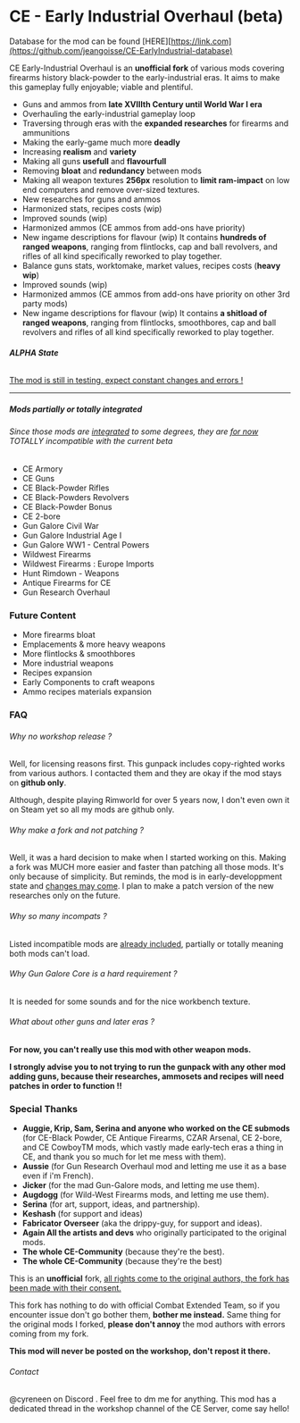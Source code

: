 # CE - Early Industrial Overhaul (beta)

Database for the mod can be found [HERE][https://link.com](https://github.com/jeangoisse/CE-EarlyIndustrial-database)

CE Early-Industrial Overhaul is an **unofficial fork** of various mods covering firearms history black-powder to the early-industrial eras. It aims to make this gameplay fully enjoyable; viable and plentiful.
- Guns and ammos from **late XVIIIth Century until World War I era**
- Overhauling the early-industrial gameplay loop
- Traversing through eras with the **expanded researches** for firearms and ammunitions
- Making the early-game much more **deadly**
- Increasing **realism** and **variety**
- Making all guns **usefull** and **flavourfull**
- Removing **bloat** and **redundancy** between mods
- Making all weapon textures **256px** resolution to **limit ram-impact** on low end computers and remove over-sized textures. 
- New researches for guns and ammos
- Harmonized stats, recipes costs (wip)
- Improved sounds (wip)
- Harmonized ammos (CE ammos from add-ons have priority)
- New ingame descriptions for flavour (wip)
It contains **hundreds of ranged weapons**, ranging from flintlocks, cap and ball revolvers, and rifles of all kind specifically reworked to play together.
- Balance guns stats, worktomake, market values, recipes costs (**heavy wip**)
- Improved sounds (wip)
- Harmonized ammos (CE ammos from add-ons have priority on other 3rd party mods)
- New ingame descriptions for flavour (wip)
It contains **a shitload of ranged weapons**, ranging from flintlocks, smoothbores, cap and ball revolvers and rifles of all kind specifically reworked to play together.

###### **ALPHA State**
<u>The mod is still in testing, expect constant changes and errors !</u>
_________
##### Mods partially or totally integrated 
###### *Since those mods are <u>integrated</u> to some degrees, they are <u>for now</u> TOTALLY incompatible with the current beta*

- CE Armory
- CE Guns
- CE Black-Powder Rifles
- CE Black-Powders Revolvers
- CE Black-Powder Bonus
- CE 2-bore
- Gun Galore Civil War
- Gun Galore Industrial Age I
- Gun Galore WW1 - Central Powers
- Wildwest Firearms
- Wildwest Firearms : Europe Imports
- Hunt Rimdown - Weapons
- Antique Firearms for CE
- Gun Research Overhaul

### Future Content
- More firearms bloat
- Emplacements & more heavy weapons
- More flintlocks & smoothbores
- More industrial weapons
- Recipes expansion
-   Early Components to craft weapons
-   Ammo recipes materials expansion



### FAQ
###### *Why no workshop release ?*

Well, for licensing reasons first. 
This gunpack includes copy-righted works from various authors. I contacted them and they are okay if the mod stays on **github only**.

Although, despite playing Rimworld for over 5 years now, I don't even own it on Steam yet so all my mods are github only.
###### *Why make a fork and not patching ?*

Well, it was a hard decision to make when I started working on this. Making a fork was MUCH more easier and faster than patching all those mods. It's only because of simplicity. But reminds, the mod is in early-developpment state and <u>changes may come</u>. I plan to make a patch version of the new researches only on the future.
###### *Why so many incompats ?*

Listed incompatible mods are <u>already included</u>, partially or totally meaning both mods can't load.
###### *Why Gun Galore Core is a hard requirement ?*

It is needed for some sounds and for the nice workbench texture.
###### *What about other guns and later eras ?*

**For now, you can't really use this mod with other weapon mods.** 

**I strongly advise you to not trying to run the gunpack with any other mod adding guns, because their researches, ammosets and recipes will need patches in order to function !!**

### Special Thanks 
- **Auggie, Krip, Sam, Serina and anyone who worked on the CE submods** (for CE-Black Powder, CE Antique Firearms, CZAR Arsenal, CE 2-bore, and CE CowboyTM mods, which vastly made early-tech eras a thing in CE, and thank you so much for let me mess with them).
- **Aussie** (for Gun Research Overhaul mod and letting me use it as a base even if i'm French).
- **Jicker** (for the mad Gun-Galore mods, and letting me use them).
- **Augdogg** (for Wild-West Firearms mods, and letting me use them).
- **Serina** (for art, support, ideas, and partnership).
- **Keshash** (for support and ideas)
- **Fabricator Overseer** (aka the drippy-guy, for support and ideas).
- **Again All the artists and devs** who originally participated to the original mods.
- **The whole CE-Community** (because they're the best).
- **The whole CE-Community** (because they're the best)

This is an **unofficial** fork, <u>all rights come to the original authors, the fork has been made with their consent.</u>

This fork has nothing to do with official Combat Extended Team, so if you encounter issue don't go bother them, **bother me instead.** 
Same thing for the original mods I forked, **please don't annoy** the mod authors with errors coming from my fork.

**This mod will never be posted on the workshop, don't repost it there.**

###### Contact

@cyreneen on Discord . Feel free to dm me for anything.
This mod has a dedicated thread in the workshop channel of the CE Server, come say hello!
